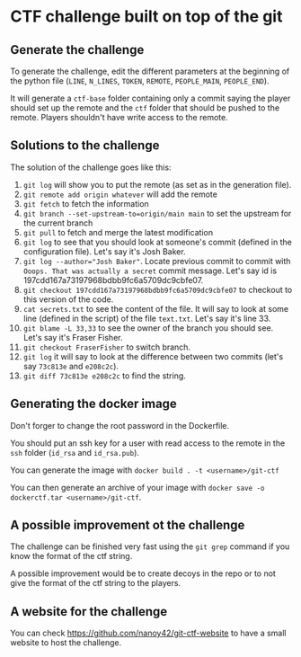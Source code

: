 # CTF challenge built on top of the git

## Generate the challenge

To generate the challenge, edit the different parameters at the beginning of the python file (`LINE`, `N_LINES`, `TOKEN`, `REMOTE`, `PEOPLE_MAIN`, `PEOPLE_END`).


It will generate a `ctf-base` folder containing only a commit saying the player should set up the remote and the `ctf` folder that should be pushed to the remote. Players shouldn't have write access to the remote.

## Solutions to the challenge

The solution of the challenge goes like this:

1. `git log` will show you to put the remote (as set as in the generation file).
2. `git remote add origin whatever` will add the remote
3. `git fetch` to fetch the information
4. `git branch --set-upstream-to=origin/main main` to set the upstream for the current branch
5. `git pull` to fetch and merge the latest modification
6. `git log` to see that you should look at someone's commit (defined in the configuration file). Let's say it's Josh Baker.
7. `git log --author="Josh Baker"`. Locate previous commit to commit with `Ooops. That was actually a secret` commit message. Let's say id is 197cdd167a73197968bdbb9fc6a5709dc9cbfe07.
8. `git checkout 197cdd167a73197968bdbb9fc6a5709dc9cbfe07` to checkout to this version of the code.
9. `cat secrets.txt` to see the content of the file. It will say to look at some line (defined in the script) of the file `text.txt`. Let's say it's line 33.
10. `git blame -L 33,33` to see the owner of the branch you should see. Let's say it's Fraser Fisher.
11. `git checkout FraserFisher` to switch branch.
12. `git log` it will say to look at the difference between two commits (let's say `73c813e` and `e208c2c`).
13. `git diff 73c813e e208c2c` to find the string.

## Generating the docker image

Don't forger to change the root password in the Dockerfile.

You should put an ssh key for a user with read access to the remote in the `ssh` folder (`id_rsa` and `id_rsa.pub`).

You can generate the image with `docker build . -t <username>/git-ctf`

You can then generate an archive of your image with `docker save -o dockerctf.tar <username>/git-ctf`.

## A possible improvement ot the challenge

The challenge can be finished very fast using the `git grep` command if you know the format of the ctf string.

A possible improvement would be to create decoys in the repo or to not give the format of the ctf string to the players.

## A website for the challenge

You can check https://github.com/nanoy42/git-ctf-website to have a small website to host the challenge.